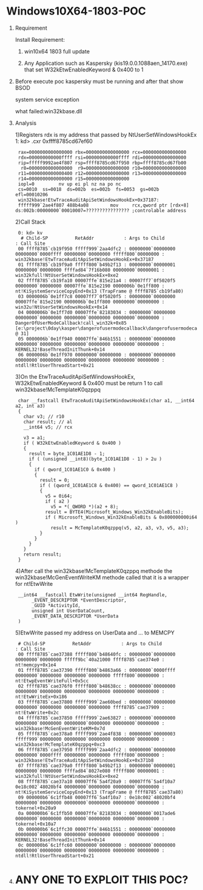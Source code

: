 # Windows10X64-1803-POC
1) Requirement

	Install Requirement:

	1) win10x64 1803 full update
	
	2) Any Application such as Kaspersky (kis19.0.0.1088aen_14170.exe) that set W32kEtwEnabledKeyword & 0x400 to 1

2) Before execute poc kaspersky must be running and after that show BSOD
	
	system service exception 

	what failed:win32kbase.dll	

3) Analysis
	
	1)Registers
		rdx is my address that passed by NtUserSetWindowsHookEx
		1: kd> .cxr 0xffff8785cd67ef60

		rax=0000000000000000 rbx=0000000000000000 rcx=0000000000000000
		rdx=000000000000ffff rsi=000000000000ffff rdi=0000000000000000
		rip=fffff9992ae4f807 rsp=ffff8785cd67f950 rbp=ffff8785cd67fb00
		 r8=0000000000000000  r9=0000000000000000 r10=0000000000000000
		r11=0000000000000400 r12=0000000000000000 r13=0000000000000000
		r14=0000000000000000 r15=0000000000000000
		iopl=0         nv up ei pl nz na po nc
		cs=0010  ss=0018  ds=002b  es=002b  fs=0053  gs=002b             efl=00010206
		win32kbase!EtwTraceAuditApiSetWindowsHookEx+0x37187:
		fffff999`2ae4f807 488b4a08        mov     rcx,qword ptr [rdx+8] ds:002b:00000000`00010007=???????????????? ;controlable address


	2)Call Stack

		0: kd> kv
		 # Child-SP          RetAddr           : Args to Child                                                           : Call Site
		00 ffff8785`cb19f950 fffff999`2aa4dfc2 : 00000000`00000000 00000000`0000ffff 00000000`00000000 fffff800`00000000 : win32kbase!EtwTraceAuditApiSetWindowsHookEx+0x37187
		01 ffff8785`cb19f9a0 fffff800`b49b2f13 : 00000000`00000001 00000000`00000000 ffffad84`7f16b080 00000000`00000001 : win32kfull!NtUserSetWindowsHookEx+0xe2
		02 ffff8785`cb19fa10 00007ffe`815e21a4 : 00007ff7`0f5020f5 00000000`00000000 00007ffe`815e2190 0000006b`0e1ff800 : nt!KiSystemServiceCopyEnd+0x13 (TrapFrame @ ffff8785`cb19fa80)
		03 0000006b`0e1ff7c8 00007ff7`0f5020f5 : 00000000`00000000 00007ffe`815e2190 0000006b`0e1ff800 00000000`00000000 : win32u!NtUserSetWindowsHookEx+0x14
		04 0000006b`0e1ff7d0 00007ffe`82183034 : 00000000`00000000 00000000`00000000 00000000`00000000 00000000`00000000 : DangerOfUserModeCallback!call_win32k+0x85 [e:\project\0day\kasper\dangerofusermodecallback\dangerofusermodecallback\dangerofusermodecallback\source.cpp @ 31] 
		05 0000006b`0e1ff940 00007ffe`846b1551 : 00000000`00000000 00000000`00000000 00000000`00000000 00000000`00000000 : KERNEL32!BaseThreadInitThunk+0x14
		06 0000006b`0e1ff970 00000000`00000000 : 00000000`00000000 00000000`00000000 00000000`00000000 00000000`00000000 : ntdll!RtlUserThreadStart+0x21

	3)On the EtwTraceAuditApiSetWindowsHookEx, W32kEtwEnabledKeyword & 0x400 must be return 1 to call win32kbase!McTemplateK0qzppq 

		char __fastcall EtwTraceAuditApiSetWindowsHookEx(char a1, __int64 a2, int a3)
		{
		  char v3; // r10
		  char result; // al
		  __int64 v5; // rcx

		  v3 = a1;
		  if ( W32kEtwEnabledKeyword & 0x400 )
		  {
		    result = byte_1C01AE1D8 - 1;
		    if ( (unsigned __int8)(byte_1C01AE1D8 - 1) > 2u )
		    {
		      if ( qword_1C01AE1C0 & 0x400 )
		      {
		        result = 0;
		        if ( (qword_1C01AE1C8 & 0x400) == qword_1C01AE1C8 )
		        {
		          v5 = 0i64;
		          if ( a2 )
		            v5 = *(_QWORD *)(a2 + 8);
		          result = BYTE4(Microsoft_Windows_Win32kEnableBits);
		          if ( Microsoft_Windows_Win32kEnableBits & 0x800000000i64 )
		            result = McTemplateK0qzppq(v5, a2, a3, v3, v5, a3);
		        }
		      }
		    }
		  }
		  return result;
		}

	4)After call the win32kbase!McTemplateK0qzppq methode the win32kbase!McGenEventWriteKM methode called that it is a wrapper for nt!EtwWrite

		__int64 __fastcall EtwWrite(unsigned __int64 RegHandle,
			 _EVENT_DESCRIPTOR *EventDescriptor, 
			 _GUID *ActivityId, 
			 unsigned int UserDataCount, 
			 _EVENT_DATA_DESCRIPTOR *UserData
		)


	5)EtwWrite passed my address on UserData and ... to MEMCPY

		# Child-SP          RetAddr           : Args to Child                                                           : Call Site
		00 ffff8785`cae37388 fffff800`b48640fc : 00000000`00000000 00000000`00000000 fffff9bc`40a21000 ffff8785`cae374e0 : nt!memcpy+0x1e4
		01 ffff8785`cae37390 fffff800`b4863a66 : 00000000`0000ffff 00000000`00000000 00000000`00000000 fffff800`00000000 : nt!EtwpEventWriteFull+0x5cc
		02 ffff8785`cae376f0 fffff800`b48638cc : 00000000`00000000 00000000`00000000 00000000`00000000 00000000`00000000 : nt!EtwWriteEx+0x186
		03 ffff8785`cae37800 fffff999`2ae60bed : 00000000`00000000 00000000`00000000 00000000`00000000 ffff8785`cae37909 : nt!EtwWrite+0x2c
		04 ffff8785`cae37850 fffff999`2ae63827 : 00000000`00000000 00000000`00000000 00000000`00000000 00000000`00000000 : win32kbase!McGenEventWriteKM+0x7d
		05 ffff8785`cae378a0 fffff999`2ae4f838 : 00000000`00000003 fffff999`00000000 00000000`00000000 00000000`00000000 : win32kbase!McTemplateK0qzppq+0xc3
		06 ffff8785`cae37950 fffff999`2aa4dfc2 : 00000000`00000000 00000000`0000ffff 00000000`00000000 fffff800`00000000 : win32kbase!EtwTraceAuditApiSetWindowsHookEx+0x371b8
		07 ffff8785`cae379a0 fffff800`b49b2f13 : 00000000`00000001 00000000`00000000 ffffad84`8027e080 fffff800`00000001 : win32kfull!NtUserSetWindowsHookEx+0xe2
		08 ffff8785`cae37a10 00007ff6`5a4f20a9 : 00007ff6`5a4f10a7 0e18c002`48020bf4 00000000`00000000 00000000`00000000 : nt!KiSystemServiceCopyEnd+0x13 (TrapFrame @ ffff8785`cae37a80)
		09 000000b6`6c1ffb48 00007ff6`5a4f10a7 : 0e18c002`48020bf4 00000000`00000000 00000000`00000000 00000000`00000000 : tokernel+0x20a9
		0a 000000b6`6c1ffb50 00007ffe`82183034 : 00000000`0017ade6 00000000`00000000 00000000`00000000 00000000`00000000 : tokernel+0x10a7
		0b 000000b6`6c1ffc30 00007ffe`846b1551 : 00000000`00000000 00000000`00000000 00000000`00000000 00000000`00000000 : KERNEL32!BaseThreadInitThunk+0x14
		0c 000000b6`6c1ffc60 00000000`00000000 : 00000000`00000000 00000000`00000000 00000000`00000000 00000000`00000000 : ntdll!RtlUserThreadStart+0x21

4) # ANY ONE TO EXPLOIT THIS POC?